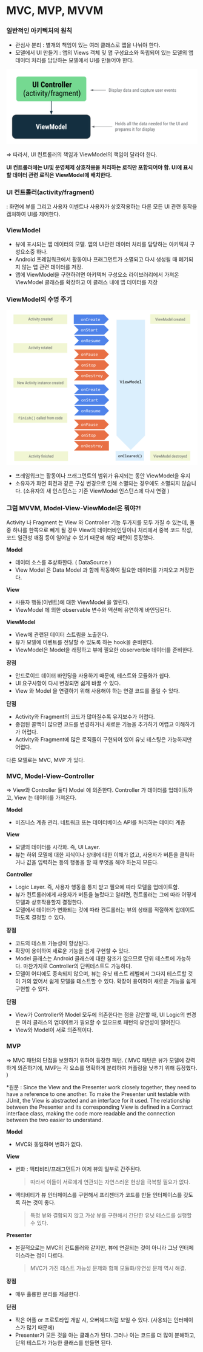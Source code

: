 # MVC, MVP, MVVM

### 일반적인 아키텍처의 원칙

- 관심사 분리 : 별개의 책임이 있는 여러 클래스로 앱을 나눠야 한다.
- 모델에서 UI 만들기 : 앱의 Views 객체 및 앱 구성요소와 독립되어 있는 모델의 앱 데이터 처리를 담당하는 모델에서 UI를 만들어야 한다.

![Untitled](https://github.com/jennkimm/Android-Study/blob/main/resources/1-1.png)

⇒ 따라서, UI 컨트롤러의 책임과 ViewModel의 책임이 달라야 한다.

**UI 컨트롤러에는 UI및 운영체제 상호작용을 처리하는 로직만 포함되어야 함. UI에 표시할 데이터 관련 로직은 ViewModel에 배치한다.**

### UI 컨트롤러(activity/fragment)

: 화면에 뷰를 그리고 사용자 이벤트나 사용자가 상호작용하는 다른 모든 UI 관련 동작을 캡처하여 UI를 제어한다.

### ViewModel

- 뷰에 표시되는 앱 데이터의 모델. 앱의 UI관련 데이터 처리를 담당하는 아키텍처 구성요소중 하나.
- Android 프레임워크에서 활동이나 프래그먼트가 소멸되고 다시 생성될 때 폐기되지 않는 앱 관련 데이터를 저장.
- 앱에 ViewModel을 구현하려면 아키텍처 구성요소 라이브러리에서 가져온 ViewModel 클래스를 확장하고 이 클래스 내에 앱 데이터를 저장

### ViewModel의 수명 주기

![Untitled](https://github.com/jennkimm/Android-Study/blob/main/resources/1-2.png)

- 프레임워크는 활동이나 프래그먼트의 범위가 유지되는 동안 ViewModel을 유지
- 소유자가 화면 회전과 같은 구성 변경으로 인해 소멸되는 경우에도 소멸되지 않습니다. (소유자의 새 인스턴스는 기존 ViewModel 인스턴스에 다시 연결 )

### 그럼 MVVM, Model-View-ViewModel은 뭐야?!

Activity 나 Fragment 는 View 와 Controller 기능 두가지를 모두 가질 수 있는데, 둘 중 하나를 한쪽으로 빼게 될 경우 View의 데이터바인딩이나 처리에서 중복 코드 작성, 코드 일관성 깨짐 등이 일어날 수 있기 때문에 해당 패턴이 등장했다.

**Model**

- 데이터 소스를 추상화한다. ( DataSource )
- View Model 은 Data Model 과 함께 작동하여 필요한 데이터를 가져오고 저장한다.

**View**

- 사용자 행동(이벤트)에 대한 ViewModel 을 알린다.
- ViewModel 에 의한 observable 변수와 액션에 유연하게 바인딩된다.

**ViewModel**

- View에 관련된 데이터 스트림을 노출한다.
- 뷰가 모델에 이벤트를 전달할 수 있도록 하는 hook을 준비한다.
- ViewModel은 Model을 래핑하고 뷰에 필요한 observerble 데이터를 준비한다.

**장점**

- 안드로이드 데이터 바인딩을 사용하기 때문에, 테스트와 모듈화가 쉽다.
- UI 요구사항이 다시 변경되면 쉽게 바꿀 수 있다.
- View 와 Model 을 연결하기 위해 사용해야 하는 연결 코드를 줄일 수 있다.

**단점**

- Activity와 Fragment의 코드가 많아질수록 유지보수가 어렵다.
- 중첩된 콜백이 많으면 코드를 변경하거나 새로운 기능을 추가하기 어렵고 이해하기가 어렵다.
- Activity와 Fragment에 많은 로직들이 구현되어 있어 유닛 테스팅은 가능하지만 어렵다.

다른 모델로는 MVC, MVP 가 있다.

### MVC, Model-View-Controller

⇒ View와 Controller 둘다 Model 에 의존한다. Controller 가 데이터를 업데이트하고, View 는 데이터를 가져온다.

**Model** 

- 비즈니스 계층 관리. 네트워크 또는 데이터베이스 API를 처리하는 데이터 계층

**View**

- 모델의 데이터를 시각화. 즉, UI Layer.
- 뷰는 하위 모델에 대한 지식이나 상태에 대한 이해가 없고, 사용자가 버튼을 클릭하거나 값을 입력하는 등의 행동을 할 때 무엇을 해야 하는지 모른다.

**Controller** 

- Logic Layer. 즉, 사용자 행동을 통지 받고 필요에 따라 모델을 업데이트함.
- 뷰가 컨트롤러에게 사용자가 버튼을 눌렀다고 알리면, 컨트롤러는 그에 따라 어떻게 모델과 상호작용할지 결정한다.
- 모델에서 데이터가 변화되는 것에 따라 컨트롤러는 뷰의 상태를 적절하게 업데이트하도록 결정할 수 있다.

**장점**

- 코드의 테스트 가능성이 향상된다.
- 확장이 용이하여 새로운 기능을 쉽게 구현할 수 있다.
- Model 클래스는 Android 클래스에 대한 참조가 없으므로 단위 테스트에 가능하다. 마찬가지로 Controller의 단위테스트도 가능하다.
- 모델이 어디에도 종속되지 않으며, 뷰는 유닛 테스트 레벨에서 그다지 테스트할 것이 거의 없어서 쉽게 모델을 테스트할 수 있다. 확장이 용이하여 새로운 기능을 쉽게 구현할 수 있다.

**단점**

- View가 Controller와 Model 모두에 의존한다는 점을 감안할 때, UI Logic의 변경은 여러 클래스의 업데이트가 필요할 수 있으므로 패턴의 유연성이 떨어진다.
- View와 Model이 서로 의존적이다.

### MVP

⇒ MVC 패턴의 단점을 보완하기 위하여 등장한 패턴. ( MVC 패턴은 뷰가 모델에 강력하게 의존하기에, MVP는 각 요소를 명확하게 분리하여 커플링을 낮추기 위해 등장했다. )

*원문 : Since the View and the Presenter work closely together, they need to have a reference to one another. To make the Presenter unit testable with JUnit, the View is abstracted and an interface for it used. The relationship between the Presenter and its corresponding View is defined in a Contract interface class, making the code more readable and the connection between the two easier to understand.

**Model**

- MVC와 동일하며 변화가 없다.

**View**

- 변화 : 액티비티/프래그먼트가 이제 뷰의 일부로 간주된다.

    > 따라서 이들이 서로에게 연관되는 자연스러운 현상을 극복할 필요가 없다.

- 액티비티가 뷰 인터페이스를 구현해서 프리젠터가 코드를 만들 인터페이스를 갖도록 하는 것이 좋다.

    > 특정 뷰와 결합되지 않고 가상 뷰를 구현해서 간단한 유닛 테스트를 실행할 수 있다.

**Presenter**

- 본질적으로는 MVC의 컨트롤러와 같지만, 뷰에 연결되는 것이 아니라 그냥 인터페이스라는 점이 다르다.

    > MVC가 가진 테스트 가능성 문제와 함께 모듈화/유연성 문제 역시 해결.

**장점**

- 매우 훌륭한 분리를 제공한다.

**단점**

- 작은 어플 or 프로토타입 개발 시, 오버헤드처럼 보일 수 있다. (사용되는 인터페이스가 많기 때문에)
- Presenter가 모든 것을 아는 클래스가 된다. 그러나 이는 코드를 더 많이 분해하고, 단위 테스트가 가능한 클래스를 만들면 된다.
